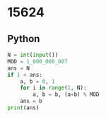 # 15624

## Python

```python
N = int(input())
MOD = 1_000_000_007
ans = N
if 1 < ans:
    a, b = 0, 1
    for i in range(1, N):
        a, b = b, (a+b) % MOD
    ans = b
print(ans)

```
